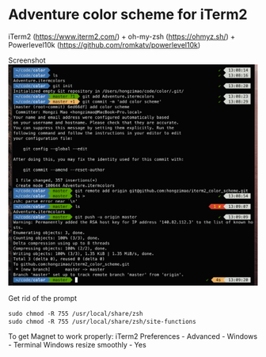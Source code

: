 # Adventure color scheme for iTerm2

iTerm2 (https://www.iterm2.com/) + oh-my-zsh (https://ohmyz.sh/) + Powerlevel10k (https://github.com/romkatv/powerlevel10k)

Screenshot 
![Demo](https://raw.githubusercontent.com/hongzimao/iterm2_color_scheme/master/demo.png)

Get rid of the prompt
```
sudo chmod -R 755 /usr/local/share/zsh
sudo chmod -R 755 /usr/local/share/zsh/site-functions
```

To get Magnet to work properly: iTerm2 Preferences - Advanced - Windows - Terminal Windows resize smoothly - Yes
